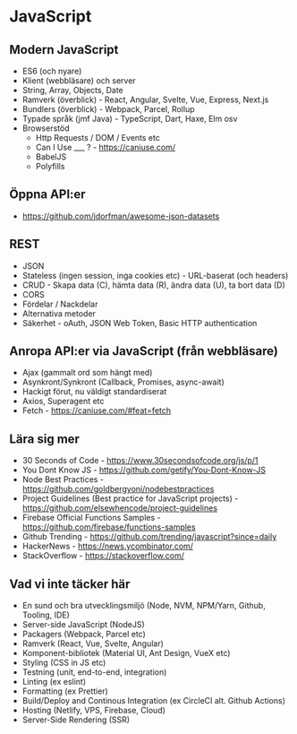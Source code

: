 # JavaScript 

## Modern JavaScript
- ES6 (och nyare)
- Klient (webbläsare) och server
- String, Array, Objects, Date
- Ramverk (överblick) - React, Angular, Svelte, Vue, Express, Next.js
- Bundlers (överblick) - Webpack, Parcel, Rollup
- Typade språk (jmf Java) - TypeScript, Dart, Haxe, Elm osv
- Browserstöd
    - Http Requests / DOM / Events etc
    - Can I Use ___ ? - https://caniuse.com/
    - BabelJS
    - Polyfills

## Öppna API:er
- https://github.com/jdorfman/awesome-json-datasets

## REST
- JSON
- Stateless (ingen session, inga cookies etc) - URL-baserat (och headers)
- CRUD - Skapa data (C), hämta data (R), ändra data (U), ta bort data (D)
- CORS
- Fördelar / Nackdelar
- Alternativa metoder
- Säkerhet - oAuth, JSON Web Token, Basic HTTP authentication 

## Anropa API:er via JavaScript (från webbläsare)
- Ajax (gammalt ord som hängt med)
- Asynkront/Synkront (Callback, Promises, async-await)
- Hackigt förut, nu väldigt standardiserat
- Axios, Superagent etc
- Fetch - https://caniuse.com/#feat=fetch

## Lära sig mer
- 30 Seconds of Code - https://www.30secondsofcode.org/js/p/1
- You Dont Know JS - https://github.com/getify/You-Dont-Know-JS
- Node Best Practices - https://github.com/goldbergyoni/nodebestpractices
- Project Guidelines (Best practice for JavaScript projects) - https://github.com/elsewhencode/project-guidelines
- Firebase Official Functions Samples - https://github.com/firebase/functions-samples
- Github Trending - https://github.com/trending/javascript?since=daily
- HackerNews - https://news.ycombinator.com/
- StackOverflow - https://stackoverflow.com/

## Vad vi inte täcker här
- En sund och bra utvecklingsmiljö (Node, NVM, NPM/Yarn, Github, Tooling, IDE)
- Server-side JavaScript (NodeJS)
- Packagers (Webpack, Parcel etc)
- Ramverk (React, Vue, Svelte, Angular)
- Komponent-bibliotek (Material UI, Ant Design, VueX etc) 
- Styling (CSS in JS etc)
- Testning (unit, end-to-end, integration)
- Linting (ex eslint)
- Formatting (ex Prettier)
- Build/Deploy and Continous Integration (ex CircleCI alt. Github Actions)
- Hosting (Netlify, VPS, Firebase, Cloud)
- Server-Side Rendering (SSR)
